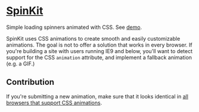 [SpinKit](http://tobiasahlin.com/spinkit/)
============

Simple loading spinners animated with CSS. See [demo](http://tobiasahlin.com/spinkit/).

SpinKit uses CSS animations to create smooth and easily customizable animations. The goal is not to offer a solution that works in every browser. If you're building a site with users running IE9 and below, you'll want to detect support for the CSS `animation` attribute, and implement a fallback animation (e.g. a GIF.)

## Contribution

If you're submitting a new animation, make sure that it looks identical in [all browsers that support CSS animations](http://caniuse.com/css-animation).
